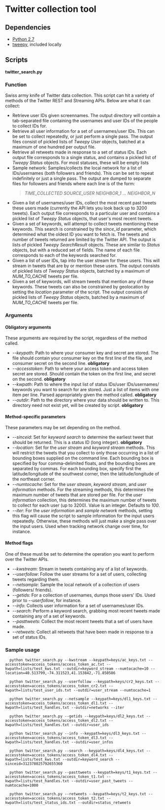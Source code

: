 # Twitter collection tool #

## Dependencies ##

- [Python 2.7](http://www.python.org/download/releases/2.7/)
- [tweepy](https://github.com/tweepy/tweepy), included locally

## Scripts ##

**twitter_search.py**

### Function ###

Swiss army knife of Twitter data collection.  This script can hit a variety of
methods of the Twitter REST and Streaming APIs.  Below are what it can collect:

- Retrieve user IDs given screennames.  The output directory will contain a
  tab-separated file containing the usernames and user IDs of the people to
  collect IDs for.
- Retrieve all user information for a set of usernames/user IDs.  This can be
  set to collect repeatedly, or just perform a single pass.  The output files
  consist of pickled lists of *Tweepy User* objects, batched at a maximum of
  one hundred per output file.
- Retrieve all retweets made in response to a set of status IDs.  Each output
  file corresponds to a single status, and contains a pickled list of 
  *Tweepy Status* objects.  For most statuses, these will be empty lists
- Sample network: Samples/collects the local network for a list of
  IDs/usernames (both followers and friends).  This can be set to repeat
  indefinitely or just a single pass.  The output are dumped to separate files
  for followers and friends where each line is of the form:
    > *TIME\_COLLECTED    SOURCE\_USER    NEIGHBOR\_1    ...    NEIGHBOR\_N*
- Given a list of usernames/user IDs, collect the most recent past tweets these
  users made (currently the API lets you look back up to 3200 tweets).  Each
  output file corresponds to a particular user and contains a pickled list of
  *Tweepy Status* objects, that user's most recent tweets.
- Given a set of keywords, will attempt to collect tweets mentioning these
  keywords.  This search is constrained by the *since_id* parameter, which
  determined what the oldest ID you want to fetch is.  The tweets and number
  of tweets returned are limited by the Twitter API.  The output is lists of
  pickled *Tweepy SearchResult* objects.  These are similar to *Status*
  objects, but with a reduced set of fields.  The name of each file corresponds
  to each of the keywords searched for.
- Given a list of user IDs, tap into the user stream for these users.  This
  will stream in tweets that are by or mention these users.  The output
  consists of pickled lists of *Tweepy Status* objects, batched by a maximum
  of *NUM_TO_CACHE* tweets per file.
- Given a set of keywords, will stream tweets that mention any of these
  keywords.  These tweets can also be constrained by geolocation by setting
  the *location* parameter of the script.  The output consists of pickled lists
  of *Tweepy Status* objects, batched by a maximum of *NUM_TO_CACHE* tweets per
  file.

### Arguments ###


#### Obligatory arguments ####

These arguments are required by the script, regardless of the method called.

- *--keypath*: Path to where your consumer key and secret are stored.  The file
               should contain your consumer key on the first line of the file,
			   and consumer secret on the second line. **obligatory**
- *--accesstoken*: Path to where your access token and access token secret are
                   stored.  Should contain the token on the first line, and
				   secret on the second. **obligatory**
- *--kwpath*: Path to where the input list of status IDs/user IDs/usernames/
              keywords you want to search for are stored.  Just a list of items
			  with one item per line.  Parsed appropriately given the method
			  called. **obligatory**
- *--outdir*: Path to the directory where your data should be written to.  This
              directory need not exist yet, will be created by script.
			  **obligatory**

#### Method-specific parameters ####

These parameters may be set depending on the method.

- *--sinceid*: Set for *keyword search* to determine the earliest tweet that
               should be returned.  This is a status ID (long integer).
			   **obligatory**
- *--location*: Set for the *user stream* and *keyword stream* methods.  This
                will restrict the tweets that you collect to only those
				occurring in a list of bounding boxes supplied on the command
				line.  Each bounding box is specified by four comma-delimited
				floats, and the bounding boxes are separated by commas.  For
				each bounding box, specify first the latitude/longitude of the
				southwest corner, then the latitude/longitude of the northeast
				corner.
- *--numtocache*: Set for the *user stream*, *keyword stream*, and
                  *user information* methods.  For the streaming methods, this
				  determines the maximum number of tweets that are stored per
				  file.  For the *user information* collection, this
				  determines the maximum number of tweets to collect for each
				  user (up to 3200).  Value is an integer.  Defaults to *100*.
- *--iter*: For the *user information* and *sample network* methods, setting
            this flag will cause the script to sample information for the input
			users repeatedly.  Otherwise, these methods will just make a single
			pass over the input users.  Used when tracking network change
			over time, for instance.

#### Method flags ####

One of these must be set to determine the operation you want to perform over
the Twitter APIs.

- *--kwstream*: Stream in tweets containing any of a list of keywords.
- *--userfollow*: Follow the user streams for a set of users, collecting tweets
                  regarding them.
- *--netsample*: Sample the local network of a collection of users (followers/
                 friends).
- *--getids*: For a collection of usernames, dumps those users' IDs.  Used
              prior to *--userfollow*, for instance.
- *--info*: Collects user information for a set of usernames/user IDs.
- *--search*: Perform a keyword search, grabbing most recent tweets made
              containing any of a set of keywords.
- *--pasttweets*: Collect the most recent tweets that a set of users have made.
- *--retweets*: Collect all retweets that have been made in response to a set
                of status IDs.

### Sample usage ###

<!-- Sample call for keyword stream, restricted to New York City -->

	  python twitter_search.py --kwstream --keypath=keys/ac_keys.txt --accesstoken=access_tokens/access_token_ac.txt --kwpath=lists/test_kws.txt --outdir=keyword_stream --numtocache=10 --location=40.513799,-74.311523,41.153842,-71.850586

<!-- Sample call for user stream -->

	  python twitter_search.py --userfollow --keypath=keys/cr2_keys.txt --accesstoken=access_tokens/access_token_cr2.txt --kwpath=lists/test_user_ids.txt --outdir=user_stream --numtocache=1

<!-- Sample call for network collection, will sample indefinitely -->

	  python twitter_search.py --netsample --keypath=keys/dl1_keys.txt --accesstoken=access_tokens/access_token_dl1.txt --kwpath=lists/test_handles.txt --outdir=networks --iter

<!-- Sample call for retrieving user IDs -->

	  python twitter_search.py --getids --keypath=keys/dl2_keys.txt --accesstoken=access_tokens/access_token_dl2.txt --kwpath=lists/test_handles.txt --outdir=user_ids

<!-- Sample call for collecting user information, only performs single pass -->

      python twitter_search.py --info --keypath=keys/dl3_keys.txt --accesstoken=access_tokens/access_token_dl3.txt --kwpath=lists/test_handles.txt --outdir=user_infos

<!-- Sample call for keyword search, stopping at the ID in "sinceid" --> 

      python twitter_search.py --search --keypath=keys/dl4_keys.txt --accesstoken=access_tokens/access_token_dl4.txt --kwpath=lists/test_kws.txt --outdir=keyword_search --sinceid=312378025792655360

<!-- Sample call for collecting users' most recent tweets, up to 1000 -->

      python twitter_search.py --pasttweets --keypath=keys/t1_keys.txt --accesstoken=access_tokens/access_token_t1.txt --kwpath=lists/test_handles.txt --outdir=user_past_tweets --numtocache=1000

<!-- Sample call for collecting the retweets resulting from a set of IDs -->

      python twitter_search.py --retweets --keypath=keys/t2_keys.txt --accesstoken=access_tokens/access_token_t2.txt --kwpath=lists/test_status_ids.txt --outdir=status_retweets
